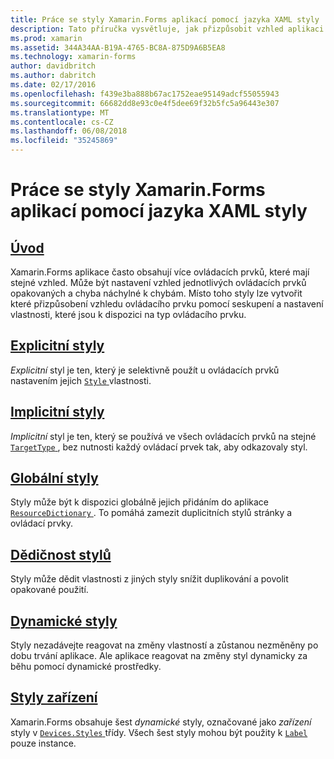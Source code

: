 ```yaml
---
title: Práce se styly Xamarin.Forms aplikací pomocí jazyka XAML styly
description: Tato příručka vysvětluje, jak přizpůsobit vzhled aplikaci na platformě Xamarin.Forms pomocí styly XAML.
ms.prod: xamarin
ms.assetid: 344A34AA-B19A-4765-BC8A-875D9A6B5EA8
ms.technology: xamarin-forms
author: davidbritch
ms.author: dabritch
ms.date: 02/17/2016
ms.openlocfilehash: f439e3ba888b67ac1752eae95149adcf55055943
ms.sourcegitcommit: 66682dd8e93c0e4f5dee69f32b5fc5a96443e307
ms.translationtype: MT
ms.contentlocale: cs-CZ
ms.lasthandoff: 06/08/2018
ms.locfileid: "35245869"
---
```

# <a name="styling-xamarinforms-apps-using-xaml-styles"></a>Práce se styly Xamarin.Forms aplikací pomocí jazyka XAML styly

## <a name="introductionintroductionmd"></a>[Úvod](introduction.md)

Xamarin.Forms aplikace často obsahují více ovládacích prvků, které mají stejné vzhled. Může být nastavení vzhled jednotlivých ovládacích prvků opakovaných a chyba náchylné k chybám. Místo toho styly lze vytvořit které přizpůsobení vzhledu ovládacího prvku pomocí seskupení a nastavení vlastnosti, které jsou k dispozici na typ ovládacího prvku.

## <a name="explicit-stylesexplicitmd"></a>[Explicitní styly](explicit.md)

*Explicitní* styl je ten, který je selektivně použít u ovládacích prvků nastavením jejich [ `Style` ](https://developer.xamarin.com/api/property/Xamarin.Forms.VisualElement.Style/) vlastnosti.

## <a name="implicit-stylesimplicitmd"></a>[Implicitní styly](implicit.md)

*Implicitní* styl je ten, který se používá ve všech ovládacích prvků na stejné [ `TargetType` ](https://developer.xamarin.com/api/property/Xamarin.Forms.Style.TargetType/), bez nutnosti každý ovládací prvek tak, aby odkazovaly styl.

## <a name="global-stylesapplicationmd"></a>[Globální styly](application.md)

Styly může být k dispozici globálně jejich přidáním do aplikace [ `ResourceDictionary` ](https://developer.xamarin.com/api/type/Xamarin.Forms.ResourceDictionary/). To pomáhá zamezit duplicitních stylů stránky a ovládací prvky.

## <a name="style-inheritanceinheritancemd"></a>[Dědičnost stylů](inheritance.md)

Styly může dědit vlastnosti z jiných styly snížit duplikování a povolit opakované použití.

## <a name="dynamic-stylesdynamicmd"></a>[Dynamické styly](dynamic.md)

Styly nezadávejte reagovat na změny vlastností a zůstanou nezměněny po dobu trvání aplikace. Ale aplikace reagovat na změny styl dynamicky za běhu pomocí dynamické prostředky.

## <a name="device-stylesdevicemd"></a>[Styly zařízení](device.md)

Xamarin.Forms obsahuje šest *dynamické* styly, označované jako *zařízení* styly v [ `Devices.Styles` ](https://developer.xamarin.com/api/type/Xamarin.Forms.Device+Styles/) třídy. Všech šest styly mohou být použity k [ `Label` ](https://developer.xamarin.com/api/type/Xamarin.Forms.Label/) pouze instance.
